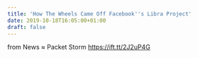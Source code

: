 ```yaml
---
title: 'How The Wheels Came Off Facebook''s Libra Project'
date: 2019-10-18T16:05:00+01:00
draft: false
---
```


  
  
from News ≈ Packet Storm https://ift.tt/2J2uP4G